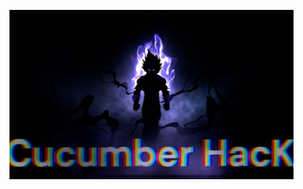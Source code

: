 ![image](https://raw.githubusercontent.com/Juankar-Carrillo/juankar-carrillo/main/Salvapantallas.jpg)
